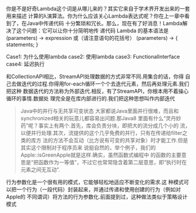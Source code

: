 你是不是好奇Lambda这个词是从哪儿来的？其实它来自于学术界开发出来的一套用来描述
计算的λ演算法。你为什么应该关心Lambda表达式呢？你在上一章中看到了，在Java中传递代码
十分繁琐和冗长。那么，现在有了好消息！Lambda解决了这个问题：它可以让你十分简明地传
递代码
Lambda
的基本语法是
(parameters) -> expression
或（请注意语句的花括号）
(parameters) -> { statements; } 

Case1: 为什么使用lambda
case2: 使用lambda
case3: FunctionalInterface
case4: 延迟执行


和CollectionAPI相比，StreamAPI处理数据的方式非常不同.用集合的话，你得
自己去做迭代的过程.你得用for-each循环一个个去迭代元素，然后再处理元素.我们把这种
数据迭代的方法称为外部迭代.相反，有了StreamAPI，你根本用不着操心循环的事情.数据处
理完全是在库内部进行的.我们把这种思想叫作内部迭代

>Java中的并行与无共享可变状态
大家都说Java里面并行很难，而且和synchronized相关的玩意儿都容易出问题.那Java8
里面有什么“灵丹妙药”呢？事实上有两个.首先，库会负责分块，即把大的流分成几个小的
流，以便并行处理.其次，流提供的这个几乎免费的并行，只有在传递给filter之类的库方
法的方法不会互动（比方说有可变的共享对象）时才能工作.但是其实这个限制对于程序员来
说挺自然的，举个例子，我们的Apple::isGreenApple就是这样.确实，虽然函数式编程中
的函数的主要意思是“把函数作为一等值”，不过它也常常隐含着第二层意思，即“执行时在
元素之间无互动”.

行为参数化是一个很有用的模式，它能够轻松地适应不断变化的需求.这
种模式可以把一个行为（一段代码）封装起来，并通过传递和使用创建的行为（例如对Apple的
不同谓词）将方法的行为参数化.前面提到过，这种做法类似于策略设计模式
